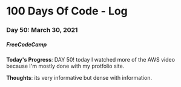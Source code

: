 # 100 Days Of Code - Log
### Day 50: March 30, 2021
##### FreeCodeCamp 

**Today's Progress**: DAY 50! today I watched more of the AWS video because I'm mostly done with my protfolio site.

**Thoughts**: its very informative but dense with information.